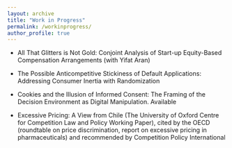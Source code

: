 ```yaml
---
layout: archive
title: "Work in Progress"
permalink: /workinprogress/
author_profile: true
---
```


* All That Glitters is Not Gold: Conjoint Analysis of Start-up Equity-Based Compensation Arrangements (with Yifat Aran)


* The Possible Anticompetitive Stickiness of Default Applications: Addressing Consumer Inertia with Randomization

* Cookies and the Illusion of Informed Consent: The Framing of the Decision Environment as Digital Manipulation. Available

* Excessive Pricing: A View from Chile (The University of Oxford Centre for Competition Law and Policy Working Paper), cited by the OECD (roundtable on price discrimination, report on excessive pricing in pharmaceuticals) and recommended by Competition Policy International
